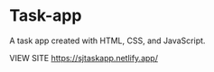 # Task-app
A task app created with HTML, CSS, and JavaScript.

VIEW SITE https://sjtaskapp.netlify.app/

